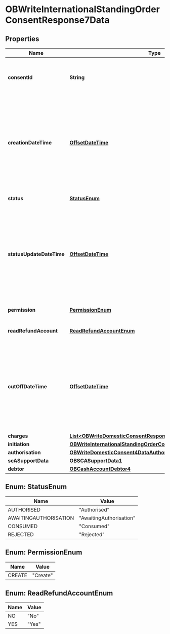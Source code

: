 # OBWriteInternationalStandingOrderConsentResponse7Data

## Properties
Name | Type | Description | Notes
------------ | ------------- | ------------- | -------------
**consentId** | **String** | OB: Unique identification as assigned by the ASPSP to uniquely identify the consent resource. | 
**creationDateTime** | [**OffsetDateTime**](OffsetDateTime.md) | Date and time at which the resource was created.All dates in the JSON payloads are represented in ISO 8601 date-time format.  All date-time fields in responses must include the timezone. An example is below: 2017-04-05T10:43:07+00:00 | 
**status** | [**StatusEnum**](#StatusEnum) | Specifies the status of resource in code form. | 
**statusUpdateDateTime** | [**OffsetDateTime**](OffsetDateTime.md) | Date and time at which the resource status was updated.All dates in the JSON payloads are represented in ISO 8601 date-time format.  All date-time fields in responses must include the timezone. An example is below: 2017-04-05T10:43:07+00:00 | 
**permission** | [**PermissionEnum**](#PermissionEnum) | Specifies the Open Banking service request types. | 
**readRefundAccount** | [**ReadRefundAccountEnum**](#ReadRefundAccountEnum) | Specifies to share the refund account details with PISP |  [optional]
**cutOffDateTime** | [**OffsetDateTime**](OffsetDateTime.md) | Specified cut-off date and time for the payment consent.All dates in the JSON payloads are represented in ISO 8601 date-time format.  All date-time fields in responses must include the timezone. An example is below: 2017-04-05T10:43:07+00:00 |  [optional]
**charges** | [**List&lt;OBWriteDomesticConsentResponse5DataCharges&gt;**](OBWriteDomesticConsentResponse5DataCharges.md) |  |  [optional]
**initiation** | [**OBWriteInternationalStandingOrderConsentResponse7DataInitiation**](OBWriteInternationalStandingOrderConsentResponse7DataInitiation.md) |  | 
**authorisation** | [**OBWriteDomesticConsent4DataAuthorisation**](OBWriteDomesticConsent4DataAuthorisation.md) |  |  [optional]
**scASupportData** | [**OBSCASupportData1**](OBSCASupportData1.md) |  |  [optional]
**debtor** | [**OBCashAccountDebtor4**](OBCashAccountDebtor4.md) |  |  [optional]

<a name="StatusEnum"></a>
## Enum: StatusEnum
Name | Value
---- | -----
AUTHORISED | &quot;Authorised&quot;
AWAITINGAUTHORISATION | &quot;AwaitingAuthorisation&quot;
CONSUMED | &quot;Consumed&quot;
REJECTED | &quot;Rejected&quot;

<a name="PermissionEnum"></a>
## Enum: PermissionEnum
Name | Value
---- | -----
CREATE | &quot;Create&quot;

<a name="ReadRefundAccountEnum"></a>
## Enum: ReadRefundAccountEnum
Name | Value
---- | -----
NO | &quot;No&quot;
YES | &quot;Yes&quot;
